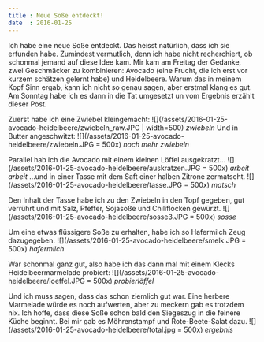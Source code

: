 ```yaml
---
title : Neue Soße entdeckt!
date  : 2016-01-25
---
```


Ich habe eine neue Soße entdeckt. Das heisst natürlich, dass ich sie erfunden habe. Zumindest vermutlich, denn ich habe nicht recherchiert, ob schonmal jemand auf diese Idee kam. Mir kam am Freitag der Gedanke, zwei Geschmäcker zu kombinieren: Avocado (eine Frucht, die ich erst vor kurzem schätzen gelernt habe) und Heidelbeere. Warum das in meinem Kopf Sinn ergab, kann ich nicht so genau sagen, aber erstmal klang es gut. Am Sonntag habe ich es dann in die Tat umgesetzt un vom Ergebnis erzählt dieser Post.

Zuerst habe ich eine Zwiebel kleingemacht:
![](/assets/2016-01-25-avocado-heidelbeere/zwiebeln_raw.JPG | width=500)
*zwiebeln*
Und in Butter angeschwitzt:
![](/assets/2016-01-25-avocado-heidelbeere/zwiebeln.JPG = 500x)
*noch mehr zwiebeln*

Parallel hab ich die Avocado mit einem kleinen Löffel ausgekratzt...
![](/assets/2016-01-25-avocado-heidelbeere/auskratzen.JPG = 500x)
*arbeit arbeit*
...und in einer Tasse mit dem Saft einer halben Zitrone zermatscht.
![](/assets/2016-01-25-avocado-heidelbeere/tasse.JPG = 500x)
*matsch*

Den Inhalt der Tasse habe ich zu den Zwiebeln in den Topf gegeben, gut verrührt und mit Salz, Pfeffer, Sojasoße und Chiliflocken gewürzt.
![](/assets/2016-01-25-avocado-heidelbeere/sosse3.JPG = 500x)
*sosse*

Um eine etwas flüssigere Soße zu erhalten, habe ich so Hafermilch Zeug dazugegeben.
![](/assets/2016-01-25-avocado-heidelbeere/smelk.JPG = 500x)
*hafermilch*

War schonmal ganz gut, also habe ich das dann mal mit einem Klecks Heidelbeermarmelade probiert:
![](/assets/2016-01-25-avocado-heidelbeere/loeffel.JPG = 500x)
*probierlöffel*

Und ich muss sagen, dass das schon ziemlich gut war. Eine herbere Marmelade würde es noch aufwerten, aber zu meckern gab es trotzdem nix. Ich hoffe, dass diese Soße schon bald den Siegeszug in die feinere Küche beginnt. Bei mir gab es Möhrenstampf und Rote-Beete-Salat dazu.
![](/assets/2016-01-25-avocado-heidelbeere/total.jpg = 500x)
*ergebnis*

